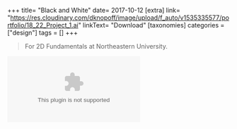 +++
title= "Black and White"
date= 2017-10-12
[extra]
link= "https://res.cloudinary.com/dknopoff/image/upload/f_auto/v1535335577/portfolio/18_22_Project_1.ai"
linkText= "Download"
[taxonomies]
categories = ["design"]
tags = []
+++

> For 2D Fundamentals at Northeastern University.

![](https://res.cloudinary.com/dknopoff/image/upload/f_auto/v1535335577/portfolio/18_22_Project_1.ai)
